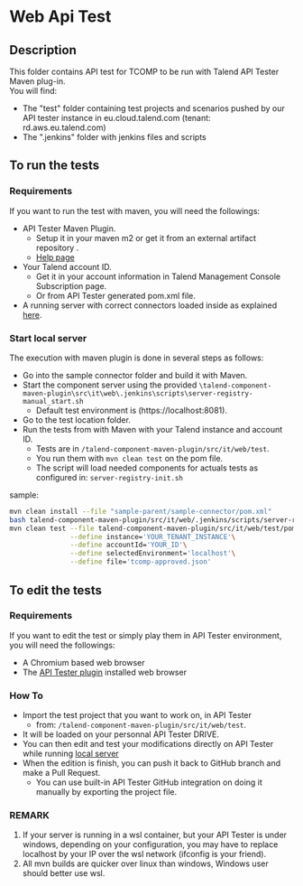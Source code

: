# Web Api Test

## Description
This folder contains API test for TCOMP to be run with Talend API Tester Maven plug-in.  
You will find:
 - The "test" folder containing test projects and scenarios pushed by our API tester instance in eu.cloud.talend.com (tenant: rd.aws.eu.talend.com)
 - The ".jenkins" folder with jenkins files and scripts

## To run the tests
### Requirements
If you want to run the test with maven, you will need the followings:

- API Tester Maven Plugin.
  - Setup it in your maven m2 or get it from an external artifact repository .
  - [Help page](https://help.talend.com/r/en-US/Cloud/api-tester-user-guide/installing-maven-plugin)
- Your Talend account ID.
  - Get it in your account information in Talend Management Console Subscription page.
  - Or from API Tester generated pom.xml file.
- A running server with correct connectors loaded inside as explained [here](#Start-local-server).

### Start local server
The execution with maven plugin is done in several steps as follows:
- Go into the sample connector folder and build it with Maven.
- Start the component server using the provided `\talend-component-maven-plugin\src\it\web\.jenkins\scripts\server-registry-manual_start.sh`
  - Default test environment is (https://localhost:8081).
- Go to the test location folder.
- Run the tests from with Maven  with your Talend instance and account ID.
  - Tests are in `/talend-component-maven-plugin/src/it/web/test`.
  - You run them with `mvn clean test` on the pom file.
  - The script will load needed components for actuals tests as configured in: `server-registry-init.sh`

sample:
```bash
mvn clean install --file "sample-parent/sample-connector/pom.xml"
bash talend-component-maven-plugin/src/it/web/.jenkins/scripts/server-registry-manual_start.sh
mvn clean test --file talend-component-maven-plugin/src/it/web/test/pom.xml \
               --define instance='YOUR_TENANT_INSTANCE'\
               --define accountId='YOUR_ID'\
               --define selectedEnvironment='localhost'\
               --define file='tcomp-approved.json'
```

## To edit the tests
### Requirements
If you want to edit the test or simply play them in API Tester environment, you will need the followings:
- A Chromium based web browser
- The [API Tester plugin](https://chrome.google.com/webstore/detail/talend-api-tester-free-ed/aejoelaoggembcahagimdiliamlcdmfm) installed web browser

### How To
- Import the test project that you want to work on, in API Tester
  - from: `/talend-component-maven-plugin/src/it/web/test`.
- It will be loaded on your personnal API Tester DRIVE.
- You can then edit and test your modifications directly on API Tester while running [local server](#Start-local-server)
- When the edition is finish, you can push it back to GitHub branch and make a Pull Request.
  - You can use built-in API Tester GitHub integration on doing it manually by exporting the project file.

### REMARK
1. If your server is running in a wsl container, but your API Tester is under windows, depending on your configuration, you may have to replace localhost by your IP over the wsl network (ifconfig is your friend).
2. All mvn builds are quicker over linux than windows, Windows user should better use wsl.
